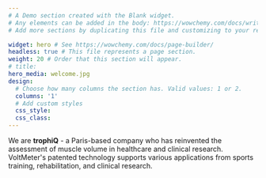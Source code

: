 ```yaml
---
# A Demo section created with the Blank widget.
# Any elements can be added in the body: https://wowchemy.com/docs/writing-markdown-latex/
# Add more sections by duplicating this file and customizing to your requirements.

widget: hero # See https://wowchemy.com/docs/page-builder/
headless: true # This file represents a page section.
weight: 20 # Order that this section will appear.
# title:   
hero_media: welcome.jpg
design:
  # Choose how many columns the section has. Valid values: 1 or 2.
  columns: '1'
  # Add custom styles
  css_style:
  css_class:
---
```

We are **trophiQ** - a Paris-based company who has reinvented the assessment of muscle volume in healthcare and clinical research. VoltMeter's patented technology supports various applications from sports training, rehabilitation, and clinical research.
